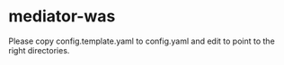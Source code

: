 # mediator-was

Please copy config.template.yaml to config.yaml and edit to point 
to the right directories.
